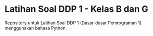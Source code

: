 # Latihan Soal DDP 1 - Kelas B dan G

Repository untuk Latihan Soal DDP 1 (Dasar-dasar Pemrograman 1) menggunakan bahasa Python.
